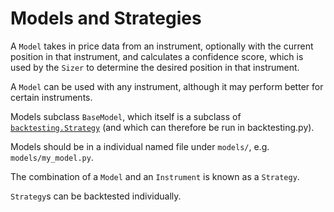 # Models and Strategies

A `Model` takes in price data from an instrument, optionally with the current position in that instrument, and calculates a confidence score, which is used by the `Sizer` to determine the desired position in that instrument.

A `Model` can be used with any instrument, although it may perform better for certain instruments.

Models subclass `BaseModel`, which itself is a subclass of [`backtesting.Strategy`][backtesting.strategy] (and which can therefore be run in backtesting.py).

Models should be in a individual named file under `models/`, e.g. `models/my_model.py`.

The combination of a `Model` and an `Instrument` is known as a `Strategy`.

`Strategy`s can be backtested individually.

[backtesting.strategy]: https://kernc.github.io/backtesting.py/doc/backtesting/backtesting.html#backtesting.backtesting.Strategy
